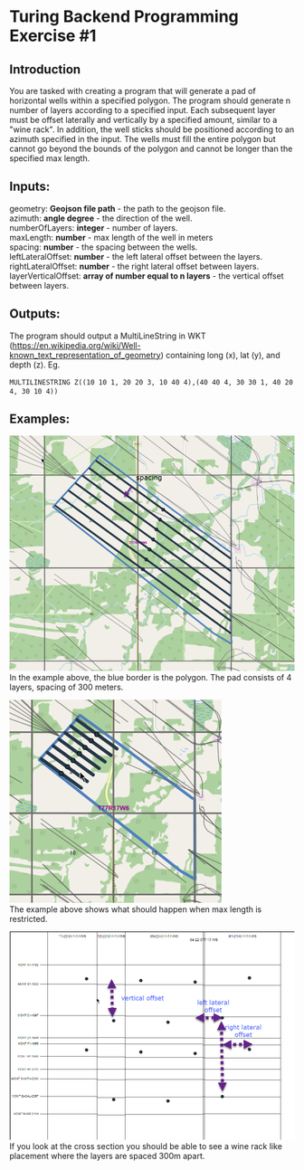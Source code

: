 # Turing Backend Programming Exercise #1

## Introduction
You are tasked with creating a program that will generate a pad of horizontal wells within a  specified polygon. The program should generate n number of layers according to a specified input. Each subsequent layer must be offset laterally and vertically by a specified amount, similar to a "wine rack". In addition, the well sticks should be positioned according to an azimuth specified in the input. The wells must fill the entire polygon but cannot go beyond the bounds of the polygon and cannot be longer than the specified max length.

## Inputs:
geometry: **Geojson file path** - the path to the geojson file.  
azimuth: **angle degree** - the direction of the well.  
numberOfLayers: **integer** - number of layers.  
maxLength: **number**  - max length of the well in meters   
spacing: **number** - the spacing between the wells.  
leftLateralOffset: **number** - the left lateral offset between the layers.  
rightLateralOffset: **number** - the right lateral offset between layers.  
layerVerticalOffset: **array of number equal to n layers** - the vertical offset between layers.  


## Outputs:
The program should output a MultiLineString in WKT (https://en.wikipedia.org/wiki/Well-known_text_representation_of_geometry) containing long (x), lat (y), and depth (z). Eg.

    MULTILINESTRING Z((10 10 1, 20 20 3, 10 40 4),(40 40 4, 30 30 1, 40 20 4, 30 10 4))


## Examples:
![Top Down Example](pad-generator-example.png)   
In the example above, the blue border is the polygon. The pad consists of 4 layers, spacing of 300 meters.

![Max Length Restricuted](max-length-restricted.png)   
The example above shows what should happen when max length is restricted.

![Cross Section example](pad-generator-example2.png)
If you look at the cross section you should be able to see a wine rack like placement where the  layers are spaced 300m apart.
